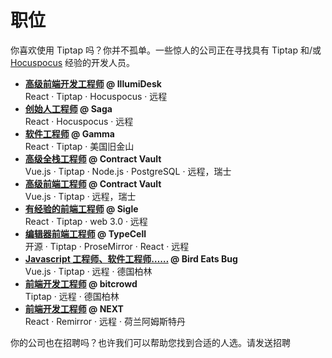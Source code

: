 # 职位

你喜欢使用 Tiptap 吗？你并不孤单。一些惊人的公司正在寻找具有 Tiptap 和/或 [Hocuspocus](https://hocuspocus.dev/) 经验的开发人员。

- **[高级前端开发工程师](https://docs.google.com/document/d/1yEWbJlkk8sr17FiVOL-V4C4HPYVBHhm2wbPDhgSODxw) @ IllumiDesk**<br> React · Tiptap · Hocuspocus · 远程
- **[创始人工程师](https://saga.so/careers/founding-engineer) @ Saga**<br> React · Hocuspocus · 远程
- **[软件工程师](https://gamma.app/docs/Software-Engineer-6s0e0grm9zk9w5s) @ Gamma**<br> React · Tiptap · 美国旧金山
- **[高级全栈工程师](https://dociq.notion.site/Senior-Fullstack-Engineer-e6336ba6e9864c89858c70eea81e5691) @ Contract Vault**<br> Vue.js · Tiptap · Node.js · PostgreSQL · 远程，瑞士
- **[高级前端工程师](https://dociq.notion.site/Senior-Frontend-Engineer-0926648fac544a6b870a0024f2861c12) @ Contract Vault**<br> Vue.js · Tiptap · 远程，瑞士
- **[有经验的前端工程师](https://outstanding-ulna-0e8.notion.site/Sigle-Experienced-Front-end-engineer-f8b1bab84afd4c89a2053c6685c317e0) @ Sigle**<br> React · Tiptap · web 3.0 · 远程
- **[编辑器前端工程师](https://typecell.notion.site/Prosemirror-TipTap-developer-47c9c12213964b148bc74ea540ba830c) @ TypeCell**<br> 开源 · Tiptap · ProseMirror · React · 远程
- **[Javascript 工程师、软件工程师……](https://birdeatsbug.com/jobs/?source=tiptapdev) @ Bird Eats Bug**<br> Vue.js · Tiptap · 远程 · 德国柏林
- **[前端开发工程师](https://bitcrowd.net/jobs) @ bitcrowd**<br> Tiptap · 远程 · 德国柏林
- **[前端开发工程师](https://nextapphq.notion.site/nextapphq/Frontend-Developer-Prosemirror-244ccf55ca7248489aaea052be32cd36) @ NEXT**<br> React · Remirror · 远程 · 荷兰阿姆斯特丹

你的公司也在招聘吗？也许我们可以帮助您找到合适的人选。请发送招聘
